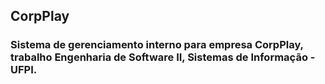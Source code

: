 ## CorpPlay
### Sistema de gerenciamento interno para empresa CorpPlay, trabalho Engenharia de Software II, Sistemas de Informação - UFPI.
